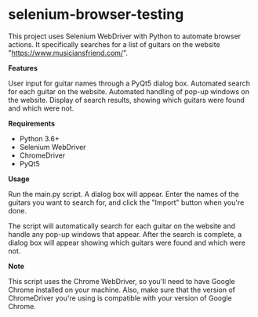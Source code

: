 # selenium-browser-testing

This project uses Selenium WebDriver with Python to automate browser actions. It specifically searches for a list of guitars on the website "https://www.musiciansfriend.com/".

**Features**

User input for guitar names through a PyQt5 dialog box.
Automated search for each guitar on the website.
Automated handling of pop-up windows on the website.
Display of search results, showing which guitars were found and which were not.

**Requirements**

- Python 3.6+
- Selenium WebDriver
- ChromeDriver
- PyQt5

**Usage**

Run the main.py script.
A dialog box will appear. Enter the names of the guitars you want to search for, and click the "Import" button when you're done.

The script will automatically search for each guitar on the website and handle any pop-up windows that appear.
After the search is complete, a dialog box will appear showing which guitars were found and which were not.

**Note**

This script uses the Chrome WebDriver, so you'll need to have Google Chrome installed on your machine. Also, make sure that the version of ChromeDriver you're using is compatible with your version of Google Chrome.
